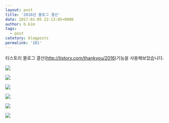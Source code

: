 ```yaml
---
layout: post
title: '2016년 블로그 결산'
date: 2017-01-05 22:13:05+0900
author: b.kim
tags:
  - post
catetory: blogposts
permalink: '281'
---
```



  

  

  

티스토리 블로그 결산(<http://tistory.com/thankyou/2016>)기능을 사용해보았습니다.

  

  

  

![](https://raw.githubusercontent.com/tibyte/blog-res/master/legacy/281/0.png)

![](https://raw.githubusercontent.com/tibyte/blog-res/master/legacy/281/1.png)

![](https://raw.githubusercontent.com/tibyte/blog-res/master/legacy/281/2.png)

![](https://raw.githubusercontent.com/tibyte/blog-res/master/legacy/281/3.png)

![](https://raw.githubusercontent.com/tibyte/blog-res/master/legacy/281/4.png)

  

![](https://raw.githubusercontent.com/tibyte/blog-res/master/legacy/281/5.png)

  


